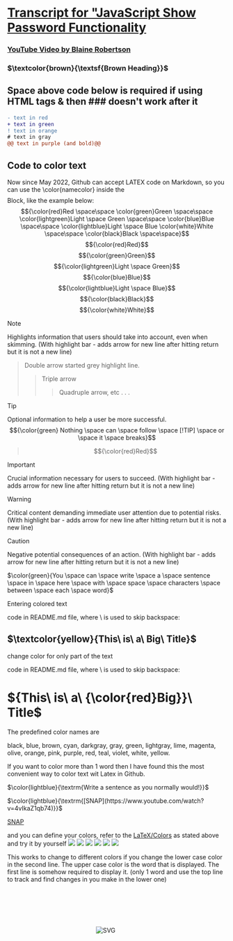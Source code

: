 # [Transcript for "JavaScript Show Password Functionality](https://jmmonjeremy.github.io/Transcripts/JavaScript_Show_Password_Functionality.html)
### [YouTube Video by Blaine Robertson](https://www.youtube.com/watch?v=4vIkaZ1qb74)
### $\textcolor{brown}{\textsf{Brown Heading}}$
## Space above code below is required if using HTML tags & then ### doesn't work after it
```diff
- text in red
+ text in green
! text in orange
# text in gray
@@ text in purple (and bold)@@
```
## Code to color text
Now since May 2022, Github can accept LATEX code on Markdown, so you can use the \color{namecolor} inside the $$$$ Block, like the example below:
$${\color{red}Red \space\space \color{green}Green \space\space \color{lightgreen}Light \space Green \space\space \color{blue}Blue \space\space \color{lightblue}Light \space Blue \color{white}White \space\space \color{black}Black \space\space}$$
$${\color{red}Red}$$
$${\color{green}Green}$$
$${\color{lightgreen}Light \space Green}$$
$${\color{blue}Blue}$$
$${\color{lightblue}Light \space Blue}$$
$${\color{black}Black}$$
$${\color{white}White}$$

> [!NOTE]
> Highlights information that users should take into account, even when skimming.
> (With highlight bar - adds arrow for new line after hitting return but it is not a new line)
>> Double arrow started grey highlight line.
>>> Triple arrow
>>>> Quadruple arrow, etc . . .

> [!TIP] 
> Optional information to help a user be more successful. $${\color{green} Nothing \space can \space follow \space [!TIP] \space or \space it \space breaks}$$
>> $${\color{red}Red}$$

> [!IMPORTANT]
> Crucial information necessary for users to succeed.
> (With highlight bar - adds arrow for new line after hitting return but it is not a new line)

> [!WARNING]
> Critical content demanding immediate user attention due to potential risks.
> (With highlight bar - adds arrow for new line after hitting return but it is not a new line)

> [!CAUTION]
> Negative potential consequences of an action.
> (With highlight bar - adds arrow for new line after hitting return but it is not a new line)

$\color{green}{You \space can \space write \space a \space sentence \space in \space here \space with \space space \space characters \space between \space each \space word}$

Entering colored text

code in README.md file, where \ is used to skip backspace:

## $\textcolor{yellow}{This\ is\ a\ Big\ Title}$

change color for only part of the text

code in README.md file, where \ is used to skip backspace:

# ${This\ is\ a\ {\color{red}Big}}\ Title$

The predefined color names are

black, blue, brown, cyan, darkgray, gray, green, lightgray, lime, magenta, olive, orange, pink, purple, red, teal, violet, white, yellow.

If you want to color more than 1 word then I have found this the most convenient way to color text wit Latex in Github.

$\color{lightblue}{\textrm{Write a sentence as you normally would!}}$

$\color{lightblue}{\textrm{[SNAP](https://www.youtube.com/watch?v=4vIkaZ1qb74)}}$

[SNAP](https://www.youtube.com/watch?v=4vIkaZ1qb74)

and you can define your colors, refer to the [LaTeX/Colors](https://en.wikibooks.org/wiki/LaTeX/Colors#Adding_the_color_package) as stated above and try it by yourself 
![](https://img.shields.io/static/v1?label=&message=Ааи&color=green)
[![](https://img.shields.io/badge/github-blue?style=for-the-badge)](https://github.com/hamzamohdzubair/redant)
[![](https://img.shields.io/badge/book-blueviolet?style=for-the-badge)](https://hamzamohdzubair.github.io/redant/)
[![](https://img.shields.io/badge/API-yellow?style=for-the-badge)](https://docs.rs/crate/redant/latest)
[![](https://img.shields.io/badge/Crates.io-orange?style=for-the-badge)](https://crates.io/crates/redant)
[![](https://img.shields.io/badge/Lib.rs-lightgrey?style=for-the-badge)](https://lib.rs/crates/redant)

This works to change to different colors if you change the lower case color in the second line. The upper case color is the word that is displayed. The first line is somehow required to display it. (only 1 word and use the top line to track and find changes in you make in the lower one)

<svg width="200" height="100" xmlns="http://www.w3.org/2000/svg"><text x="10" y="30" fill="green" font-family="Arial"></text></svg>
![SVG](https://server.powerupstudio.eu/svg?c=%3Csvg%20width%3D%22200%22%20height%3D%22100%22%20xmlns%3D%22http%3A%2F%2Fwww.w3.org%2F2000%2Fsvg%22%3E%3Ctext%20x%3D%2210%22%20y%3D%2230%22%20fill%3D%22purple%22%20font-family%3D%22Arial%22%3ESVG_No_Spaces_Allowed%3C%2Ftext%3E%3C%2Fsvg%3E)
